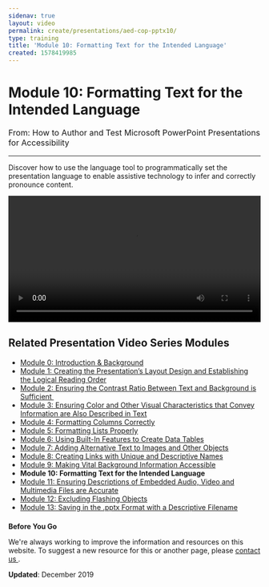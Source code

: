 ```yaml
---
sidenav: true
layout: video
permalink: create/presentations/aed-cop-pptx10/
type: training
title: 'Module 10: Formatting Text for the Intended Language'
created: 1578419985
---
```


# Module 10: Formatting Text for the Intended Language

<p style="font-size:115%">
  From: How to Author and Test Microsoft PowerPoint Presentations for Accessibility
</p>

* * *

Discover how to use the language tool to programmatically set the presentation language to enable assistive technology to infer and correctly pronounce content.

<video controls="controls" data-vscid="3qesx4ovd" style="width: 100%;"><source src="https://assets.section508.gov/files/aed-cop-ppt-m10.mp4" type="video/mp4" /></video>

## Related Presentation Video Series Modules

  * [Module 0: Introduction & Background][1]
  * [Module 1: Creating the Presentation&rsquo;s Layout Design and Establishing the Logical Reading Order][2]
  * [Module 2: Ensuring the Contrast Ratio Between Text and Background is Sufficient&nbsp;][3]
  * [Module 3: Ensuring Color and Other Visual Characteristics that Convey Information are Also Described in Text][4]
  * [Module 4: Formatting Columns Correctly][5]
  * [Module 5: Formatting Lists Properly][6]
  * [Module 6: Using Built-In Features to Create Data Tables][7]
  * [Module 7: Adding Alternative Text to Images and Other Objects][8]
  * [Module 8: Creating Links with Unique and Descriptive Names][9]
  * [Module 9: Making Vital Background Information Accessible][10]
  * **Module 10: Formatting Text for the Intended Language**
  * [Module 11: Ensuring Descriptions of Embedded Audio, Video and Multimedia Files are Accurate][11]
  * [Module 12: Excluding Flashing Objects][12]
  * [Module 13: Saving in the .pptx Format with a Descriptive Filename][13]

<div class="border-base radius-lg border-1px" style="margin-top: 1.5em;">
<div class="padding-1">
<p class="text-large"><strong>Before You Go</strong></p>
<p>We're always working to improve the information and resources on this website. To suggest a new resource for this or another page, please <a href="mailto:section.508@gsa.gov">contact us
</a>.</p>
</div>
</div>

**Updated**: December 2019

 [1]: {{site.baseurl}}/create/presentations/aed-cop-pptx00/
 [2]: {{site.baseurl}}/create/presentations/aed-cop-pptx01/
 [3]: {{site.baseurl}}/create/presentations/aed-cop-pptx02/
 [4]: {{site.baseurl}}/create/presentations/aed-cop-pptx03/
 [5]: {{site.baseurl}}/create/presentations/aed-cop-pptx04/
 [6]: {{site.baseurl}}/create/presentations/aed-cop-pptx05/
 [7]: {{site.baseurl}}/create/presentations/aed-cop-pptx06/
 [8]: {{site.baseurl}}/create/presentations/aed-cop-pptx07/
 [9]: {{site.baseurl}}/create/presentations/aed-cop-pptx08/
 [10]: {{site.baseurl}}/create/presentations/aed-cop-pptx09/
 [11]: {{site.baseurl}}/create/presentations/aed-cop-pptx11/
 [12]: {{site.baseurl}}/create/presentations/aed-cop-pptx12/
 [13]: {{site.baseurl}}/create/presentations/aed-cop-pptx13/